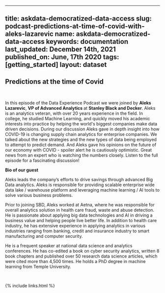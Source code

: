 
  ---
  title: askdata-democratized-data-access
  slug: podcast-predictions-at-time-of-covid-with-aleks-lazarevic
  name: askdata-democratized-data-access
  keywords: documentation
  last_updated: December 14th, 2021
  published_on: June, 17th 2020
  tags: [getting_started]
  layout: dataset
  ---

## Predictions at the time of Covid

<div></div><p>‍</p><p>In this episode of the Data Experience Podcast we were joined by <strong>Aleks Lazarevic</strong>, <strong>VP of Advanced Analytics </strong>at <strong>Stanley Black and Decker</strong>. Aleks is an analytics veteran, with over 20 years experience in the field. In college, he studied Machine Learning, and quickly moved his academic interests into practice by helping the world's biggest companies make data driven decisions. During our discussion Aleks gave in depth insight into how COVID-19 is changing supply chain analytics for enterprise companies. We talked about the new strategies and the new types of data being employed to attempt to predict demand. And Aleks gave his opinions on the future of our economy with COVID - spoiler alert he is cautiously optimistic. Great news from an expert who is watching the numbers closely. Listen to the full episode for a fascinating discussion!</p><p><strong>Bio of our guest</strong></p><p>Aleks leads the company’s efforts to drive savings through advanced Big Data analytics. Aleks is responsible for providing scalable enterprise wide data lake / warehouse platform and leveraging machine learning / AI tools to solve various business problems.<br></p><p>Prior to joining SBD, Aleks worked at Aetna, where he was responsible for overall analytics solution in health care fraud, waste and abuse detection. He is passionate about applying big data technologies and AI in driving a business value and helping people live better life. In addition to health care industry, he has extensive experience in applying analytics in various industries ranging from banking, credit and insurance industry to smart manufacturing and computer security.</p><p>He is a frequent speaker at national data science and analytics conferences. He has co-edited a book on cyber security analytics, written 8 book chapters and published over 50 research data science articles, which were cited more than 4,500 times. He holds a PhD degree in machine learning from Temple University.<br></p><p><br></p>

  {% include links.html %}

  